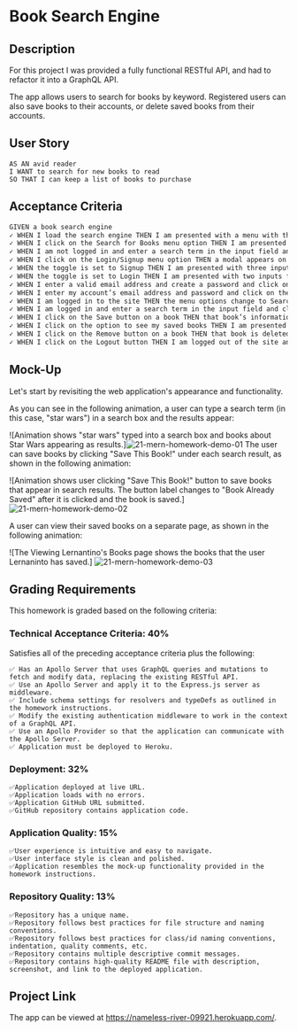 # Book Search Engine

## Description
For this project I was provided a fully functional RESTful API, and had to refactor it into a GraphQL API.

The app allows users to search for books by keyword. Registered users can also save books to their accounts, or delete saved books from their accounts.


## User Story

```
AS AN avid reader
I WANT to search for new books to read
SO THAT I can keep a list of books to purchase
```


## Acceptance Criteria

```md
GIVEN a book search engine
✓ WHEN I load the search engine THEN I am presented with a menu with the options Search for Books and Login/Signup and an input field to search for books and a submit button
✓ WHEN I click on the Search for Books menu option THEN I am presented with an input field to search for books and a submit button
✓ WHEN I am not logged in and enter a search term in the input field and click the submit button THEN I am presented with several search results, each featuring a book’s title, author, description, image, and a link to that book on the Google Books site
✓ WHEN I click on the Login/Signup menu option THEN a modal appears on the screen with a toggle between the option to log in or sign up
✓ WHEN the toggle is set to Signup THEN I am presented with three inputs for a username, an email address, and a password, and a signup button
✓ WHEN the toggle is set to Login THEN I am presented with two inputs for an email address and a password and login button
✓ WHEN I enter a valid email address and create a password and click on the signup button THEN my user account is created and I am logged in to the site
✓ WHEN I enter my account’s email address and password and click on the login button THEN I the modal closes and I am logged in to the site
✓ WHEN I am logged in to the site THEN the menu options change to Search for Books, an option to see my saved books, and Logout
✓ WHEN I am logged in and enter a search term in the input field and click the submit button THEN I am presented with several search results, each featuring a book’s title, author, description, image, and a link to that book on the Google Books site and a button to save a book to my account
✓ WHEN I click on the Save button on a book THEN that book’s information is saved to my account
✓ WHEN I click on the option to see my saved books THEN I am presented with all of the books I have saved to my account, each featuring the book’s title, author, description, image, and a link to that book on the Google Books site and a button to remove a book from my account
✓ WHEN I click on the Remove button on a book THEN that book is deleted from my saved books list
✓ WHEN I click on the Logout button THEN I am logged out of the site and presented with a menu with the options Search for Books and Login/Signup and an input field to search for books and a submit button  
```

## Mock-Up


Let's start by revisiting the web application's appearance and functionality.

As you can see in the following animation, a user can type a search term (in this case, "star wars") in a search box and the results appear:

![Animation shows "star wars" typed into a search box and books about Star Wars appearing as results.]![21-mern-homework-demo-01](https://user-images.githubusercontent.com/87583026/150700636-76ad4a73-e38e-4532-9737-4c009caa37b7.gif)
The user can save books by clicking "Save This Book!" under each search result, as shown in the following animation:

![Animation shows user clicking "Save This Book!" button to save books that appear in search results. The button label changes to "Book Already Saved" after it is clicked and the book is saved.]![21-mern-homework-demo-02](https://user-images.githubusercontent.com/87583026/150700656-e163facc-85e1-4daf-9939-58f50e933e87.gif)

A user can view their saved books on a separate page, as shown in the following animation:

![The Viewing Lernantino's Books page shows the books that the user Lernaninto has saved.] ![21-mern-homework-demo-03](https://user-images.githubusercontent.com/87583026/150700669-9985c5cb-af94-4fb2-ae1d-c9362cedf901.gif)



## Grading Requirements

This homework is graded based on the following criteria:

### Technical Acceptance Criteria: 40%
Satisfies all of the preceding acceptance criteria plus the following:

```
✅ Has an Apollo Server that uses GraphQL queries and mutations to fetch and modify data, replacing the existing RESTful API.
✅ Use an Apollo Server and apply it to the Express.js server as middleware.
✅ Include schema settings for resolvers and typeDefs as outlined in the homework instructions.
✅ Modify the existing authentication middleware to work in the context of a GraphQL API.
✅ Use an Apollo Provider so that the application can communicate with the Apollo Server.
✅ Application must be deployed to Heroku.
```

### Deployment: 32%

```
✅Application deployed at live URL.
✅Application loads with no errors.
✅Application GitHub URL submitted.
✅GitHub repository contains application code.
```

### Application Quality: 15%

```
✅User experience is intuitive and easy to navigate.
✅User interface style is clean and polished.
✅Application resembles the mock-up functionality provided in the homework instructions.
```

### Repository Quality: 13%

```
✅Repository has a unique name.
✅Repository follows best practices for file structure and naming conventions.
✅Repository follows best practices for class/id naming conventions, indentation, quality comments, etc.
✅Repository contains multiple descriptive commit messages.
✅Repository contains high-quality README file with description, screenshot, and link to the deployed application.
```
## Project Link
The app can be viewed at <https://nameless-river-09921.herokuapp.com/>.